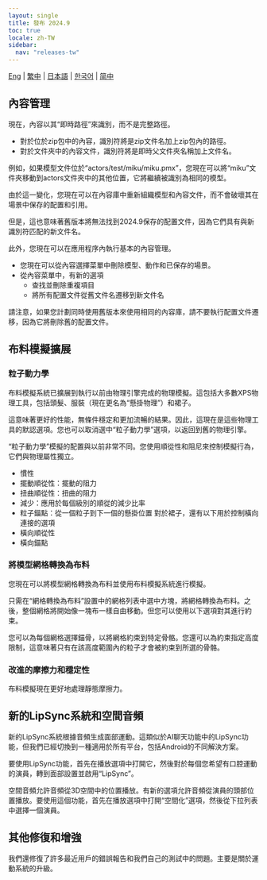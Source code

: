 ```yaml
---
layout: single
title: 發布 2024.9
toc: true
locale: zh-TW
sidebar:
  nav: "releases-tw"
---
```

[Eng](/dancexr/releases/2024.9) | [繁中](/tw/dancexr/releases/2024.9) | [日本語](/jp/dancexr/releases/2024.9) | [한국어](/kr/dancexr/releases/2024.9) | [简中](/zh/dancexr/releases/2024.9)

## 內容管理
現在，內容以其“即時路徑”來識別，而不是完整路徑。

* 對於位於zip包中的內容，識別符將是zip文件名加上zip包內的路徑。
* 對於文件夾中的內容文件，識別符將是即時父文件夾名稱加上文件名。

例如，如果模型文件位於“actors/test/miku/miku.pmx”，您現在可以將“miku”文件夾移動到actors文件夾中的其他位置，它將繼續被識別為相同的模型。

由於這一變化，您現在可以在內容庫中重新組織模型和內容文件，而不會破壞其在場景中保存的配置和引用。

但是，這也意味著舊版本將無法找到2024.9保存的配置文件，因為它們具有與新識別符匹配的新文件名。

此外，您現在可以在應用程序內執行基本的內容管理。

* 您現在可以從內容選擇菜單中刪除模型、動作和已保存的場景。
* 從內容菜單中，有新的選項
    * 查找並刪除重複項目
    * 將所有配置文件從舊文件名遷移到新文件名

請注意，如果您計劃同時使用舊版本來使用相同的內容庫，請不要執行配置文件遷移，因為它將刪除舊的配置文件。


## 布料模擬擴展

### 粒子動力學

布料模擬系統已擴展到執行以前由物理引擎完成的物理模擬。這包括大多數XPS物理工具，包括頭髮、服裝（現在更名為“懸掛物理”）和裙子。

這意味著更好的性能，無條件穩定和更加流暢的結果。因此，這現在是這些物理工具的默認選項。您也可以取消選中“粒子動力學”選項，以返回到舊的物理引擎。

“粒子動力學”模擬的配置與以前非常不同。您使用順從性和阻尼來控制模擬行為，它們與物理屬性獨立。

* 慣性
* 擺動順從性：擺動的阻力
* 扭曲順從性：扭曲的阻力
* 減少：應用於每個級別的順從的減少比率
* 粒子錨點：從一個粒子到下一個的懸掛位置
對於裙子，還有以下用於控制橫向連接的選項
* 橫向順從性
* 橫向錨點

### 將模型網格轉換為布料

您現在可以將模型網格轉換為布料並使用布料模擬系統進行模擬。

只需在“網格轉換為布料”設置中的網格列表中選中方塊，將網格轉換為布料。之後，整個網格將開始像一塊布一樣自由移動。但您可以使用以下選項對其進行約束。

您可以為每個網格選擇錨骨，以將網格約束到特定骨骼。您還可以為約束指定高度限制，這意味著只有在該高度範圍內的粒子才會被約束到所選的骨骼。

### 改進的摩擦力和穩定性

布料模擬現在更好地處理靜態摩擦力。


## 新的LipSync系統和空間音頻

新的LipSync系統根據音頻生成面部運動。這類似於AI聊天功能中的LipSync功能，但我們已經切換到一種適用於所有平台，包括Android的不同解決方案。

要使用LipSync功能，首先在播放選項中打開它，然後對於每個您希望有口腔運動的演員，轉到面部設置並啟用“LipSync”。

空間音頻允許音頻從3D空間中的位置播放。有新的選項允許音頻從演員的頭部位置播放。要使用這個功能，首先在播放選項中打開“空間化”選項，然後從下拉列表中選擇一個演員。


## 其他修復和增強
我們還修復了許多最近用戶的錯誤報告和我們自己的測試中的問題。主要是關於運動系統的升級。